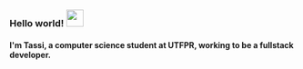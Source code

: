 ### Hello world! <img src="https://raw.githubusercontent.com/MartinHeinz/MartinHeinz/master/wave.gif" width="30px">
#### I'm Tassi, a computer science student at UTFPR, working to be a fullstack developer.
